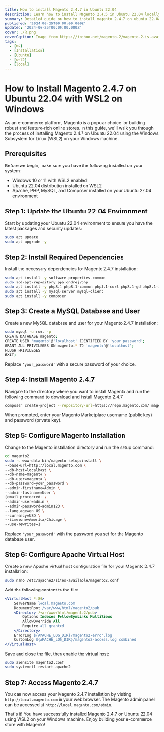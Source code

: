 ```yaml
---
title: How to install Magento 2.4.7 in Ubuntu 22.04
description: Learn how to install Magento 2.4.5 in Ubuntu 22.04 locally (wsl2)
summary: Detailed guide on how to install magento 2.4.7 on ubuntu 22.04 with all the required dependencies.
published: '2024-06-25T00:00:00.000Z'
updated: '2024-06-25T00:00:00.000Z'
cover: ./R.png
coverCaption: Image from https://inchoo.net/magento-2/magento-2-is-available/
tags:
  - [M2]
  - [Installation]
  - [Ubuntu]
  - [wsl2]
  - [local]
---
```


# How to Install Magento 2.4.7 on Ubuntu 22.04 with WSL2 on Windows

As an e-commerce platform, Magento is a popular choice for building robust and feature-rich online stores. In this guide, we'll walk you through the process of installing Magento 2.4.7 on Ubuntu 22.04 using the Windows Subsystem for Linux (WSL2) on your Windows machine.

## Prerequisites

Before we begin, make sure you have the following installed on your system:

- Windows 10 or 11 with WSL2 enabled
- Ubuntu 22.04 distribution installed on WSL2
- Apache, PHP, MySQL, and Composer installed on your Ubuntu 22.04 environment

## Step 1: Update the Ubuntu 22.04 Environment

Start by updating your Ubuntu 22.04 environment to ensure you have the latest packages and security updates:

```bash
sudo apt update
sudo apt upgrade -y
```

## Step 2: Install Required Dependencies

Install the necessary dependencies for Magento 2.4.7 installation:

```bash
sudo apt install -y software-properties-common
sudo add-apt-repository ppa:ondrej/php
sudo apt install -y php8.1 php8.1-common php8.1-curl php8.1-gd php8.1-intl php8.1-mbstring php8.1-soap php8.1-xml php8.1-zip php8.1-bcmath php8.1-iconv php8.1-opcache
sudo apt install -y mysql-server mysql-client
sudo apt install -y composer
```

## Step 3: Create a MySQL Database and User

Create a new MySQL database and user for your Magento 2.4.7 installation:

```bash
sudo mysql -u root -p
CREATE DATABASE magento;
CREATE USER 'magento'@'localhost' IDENTIFIED BY 'your_password';
GRANT ALL PRIVILEGES ON magento.* TO 'magento'@'localhost';
FLUSH PRIVILEGES;
EXIT;
```

Replace `'your_password'` with a secure password of your choice.

## Step 4: Install Magento 2.4.7

Navigate to the directory where you want to install Magento and run the following command to download and install Magento 2.4.7:

```bash
composer create-project --repository-url=https://repo.magento.com/ magento/project-community-edition=2.4.7 magento2
```

When prompted, enter your Magento Marketplace username (public key) and password (private key).

## Step 5: Configure Magento Installation

Change to the Magento installation directory and run the setup command:

```bash
cd magento2
sudo -u www-data bin/magento setup:install \
--base-url=http://local.magento.com \
--db-host=localhost \
--db-name=magento \
--db-user=magento \
--db-password=your_password \
--admin-firstname=Admin \
--admin-lastname=User \
[email protected] \
--admin-user=admin \
--admin-password=admin123 \
--language=en_US \
--currency=USD \
--timezone=America/Chicago \
--use-rewrites=1
```

Replace `'your_password'` with the password you set for the Magento database user.

## Step 6: Configure Apache Virtual Host

Create a new Apache virtual host configuration file for your Magento 2.4.7 installation:

```bash
sudo nano /etc/apache2/sites-available/magento2.conf
```

Add the following content to the file:

```apache
<VirtualHost *:80>
    ServerName local.magento.com
    DocumentRoot /var/www/html/magento2/pub
    <Directory /var/www/html/magento2/pub>
        Options Indexes FollowSymLinks MultiViews
        AllowOverride All
        Require all granted
    </Directory>
    ErrorLog ${APACHE_LOG_DIR}/magento2-error.log
    CustomLog ${APACHE_LOG_DIR}/magento2-access.log combined
</VirtualHost>
```

Save and close the file, then enable the virtual host:

```bash
sudo a2ensite magento2.conf
sudo systemctl restart apache2
```

## Step 7: Access Magento 2.4.7

You can now access your Magento 2.4.7 installation by visiting `http://local.magento.com` in your web browser. The Magento admin panel can be accessed at `http://local.magento.com/admin`.

That's it! You have successfully installed Magento 2.4.7 on Ubuntu 22.04 using WSL2 on your Windows machine. Enjoy building your e-commerce store with Magento!
